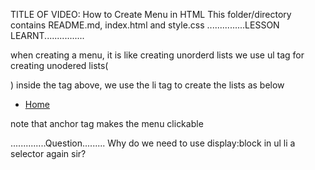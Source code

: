 TITLE OF VIDEO: How to Create Menu in HTML
This folder/directory contains README.md, index.html and style.css
...............LESSON LEARNT................

when creating a menu, it is like creating unorderd lists
we use ul tag for creating unodered lists(<ul></ul>)
inside the tag above, we use the li tag to create the lists as below

<ul>
<li>
<a href =#"">Home</a>
</li> 
</ul>

note that anchor tag makes the menu clickable

..............Question.........
Why do we need to use display:block in ul li a selector again sir?


